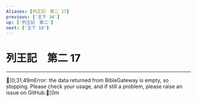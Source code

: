 ```yaml
---
Aliases: [列王記　第二 17]
previous: ['王下 16']
up: ['列王記　第二']
next: ['王下 18']
---
```

# 列王記　第二 17

***
[0;31;49mError: the data returned from BibleGateway is empty, so stopping. Please check your usage, and if still a problem, please raise an issue on GitHub.[0m
